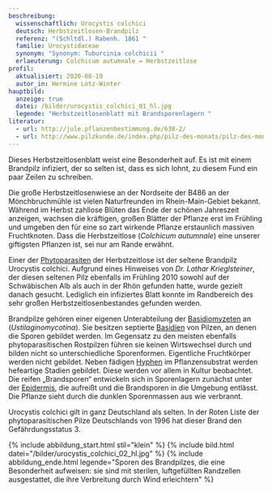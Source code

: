 ```yaml
---
beschreibung:
  wissenschaftlich: Urocystis colchici
  deutsch: Herbstzeitlosen-Brandpilz
  referenz: "(Schltdl.) Rabenh. 1861 "
  familie: Urocystidaceae
  synonym: "Synonym: Tuburcinia colchicii "
  erlaeuterung: Colchicum autumnale = Herbstzeitlose
profil:
  aktualisiert: 2020-08-19
  autor_in: Hermine Lotz-Winter
hauptbild:
  anzeige: true
  datei: /bilder/urocystis_colchici_01_hl.jpg
  legende: "Herbstzeitlosenblatt mit Brandsporenlagern "
literatur:
  - url: http://jule.pflanzenbestimmung.de/638-2/
  - url: http://www.pilzkunde.de/index.php/pilz-des-monats/pilz-des-monats-aeltere-beitraege/pilz-des-monats-2017?start=6
---
```

Dieses Herbstzeitlosenblatt weist eine Besonderheit auf. Es ist mit einem Brandpilz infiziert, der so selten ist, dass es sich lohnt, zu diesem Fund ein paar Zeilen zu schreiben.

Die große Herbstzeitlosenwiese an der Nordseite der B486 an der Mönchbruchmühle ist vielen Naturfreunden im Rhein-Main-Gebiet bekannt. Während im Herbst zahllose Blüten das Ende der schönen Jahreszeit anzeigen, wachsen die kräftigen, großen Blätter der Pflanze erst im Frühling und umgeben den für eine so zart wirkende Pflanze erstaunlich massiven Fruchtknoten. Dass die Herbstzeitlose (*Colchicum autumnale*) eine unserer giftigsten Pflanzen ist, sei nur am Rande erwähnt.

Einer der [Phytoparasiten](Phytoparasiten "Glossar") der Herbstzeitlose ist der seltene Brandpilz Urocystis colchici. Aufgrund eines Hinweises von *Dr. Lothar Krieglsteiner*, der diesen seltenen Pilz ebenfalls im Frühling 2010 sowohl auf der Schwäbischen Alb als auch in der Rhön gefunden hatte, wurde gezielt danach gesucht. Lediglich ein infiziertes Blatt konnte im Randbereich des sehr großen Herbstzeitlosenbestandes gefunden werden.

Brandpilze gehören einer eigenen Unterabteilung der [Basidiomyzeten](Basidiomyzeten "Glossar") an (*Ustilaginomycotina*). Sie besitzen septierte [Basidien](Basidien "Glossar") von Pilzen, an denen die Sporen gebildet werden. Im Gegensatz zu den meisten ebenfalls phytoparasitischen Rostpilzen führen sie keinen Wirtswechsel durch und bilden nicht so unterschiedliche Sporenformen. Eigentliche Fruchtkörper werden nicht gebildet. Neben fädigen [Hyphen](Hyphen "Glossar") im Pflanzensubstrat werden hefeartige Stadien gebildet. Diese werden vor allem in Kultur beobachtet. Die reifen „Brandsporen“ entwickeln sich in Sporenlagern zunächst unter der [Epidermis](Epidermis "Glossar"), die aufreißt und die Brandsporen in die Umgebung entlässt. Die Pflanze sieht durch die dunklen Sporenmassen aus wie verbrannt.

Urocystis colchici gilt in ganz Deutschland als selten. In der Roten Liste der phytoparasitischen Pilze Deutschlands von 1996 hat dieser Brand den Gefährdungsstatus 3.

{% include abbildung_start.html stil="klein" %}
{% include bild.html datei="/bilder/urocystis_colchici_02_hl.jpg" %}
{% include abbildung_ende.html legende="Sporen des Brandpilzes, die eine Besonderheit aufweisen: sie sind mit sterilen, luftgefüllten Randzellen ausgestattet, die ihre Verbreitung durch Wind erleichtern" %}